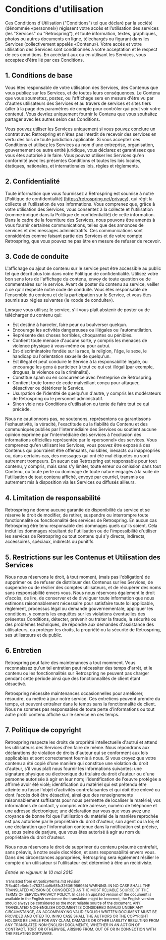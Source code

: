 # Conditions d'utilisation
Ces Conditions d'Utilisation ("Conditions") tel que déclaré par la société (dénommée «personnel») régissent votre accès et l'utilisation des services (les "Services" ou "Retrospring"), et toute information, textes, graphiques, photos ou autres documents en ligne, téléchargés ou figurant dans les Services (collectivement appelés «Contenu»). Votre accès et votre utilisation des Services sont conditionnés à votre acceptation et le respect de ces conditions. En accédant aux ou en utilisant les Services, vous acceptez d'être lié par ces Conditions.
## 1. Conditions de base
Vous êtes responsable de votre utilisation des Services, des Contenus que vous publiez sur les Services, et de toutes leurs conséquences. Le Contenu que vous soumettez, postez, ou l'affichage sera en mesure d'être vu par d'autres utilisateurs des Services et au travers de services et sites tiers (aller à la page des paramètres de compte pour contrôler qui peut voir votre contenu). Vous devriez uniquement fournir le Contenu que vous souhaitez partager avec les autres selon ces Conditions.

Vous pouvez utiliser les Services uniquement si vous pouvez conclure un contrat avec Retrospring et n'êtes pas interdit de recevoir des services en vertu des lois de toute juridiction applicable. Si vous acceptez ces Conditions et utilisez les Services au nom d'une entreprise, organisation, gouvernement ou autre entité juridique, vous déclarez et garantissez que vous êtes autorisé à le faire. Vous pouvez utiliser les Services qu'en conformité avec les présentes Conditions et toutes les lois locales, étatiques, nationales, et internationales lois, règles et règlements.
## 2. Confidentialité
Toute information que vous fournissez à Retrospring est soumise à notre [Politique de confidentialité] (https://retrospring.net/privacy), qui régit la collecte et l'utilisation de vos informations. Vous comprenez que, grâce à votre utilisation des Services, vous consentez à la collecte et l'utilisation (comme indiqué dans la Politique de confidentialité) de cette information. Dans le cadre de la fourniture des Services, nous pouvons être amenés à vous fournir certaines communications, telles que des annonces de services et des messages administratifs. Ces communications sont considérées comme faisant partie des Services et de votre compte Retrospring, que vous pouvez ne pas être en mesure de refuser de recevoir.
## 3. Code de conduite
L'affichage ou ajout de contenu sur le service peut être accessible au public tel que décrit plus loin dans notre Politique de confidentialité. Utilisez votre bon sens lors de l'affichage du contenu, envoy de toute question ou de commentaires sur le service. Avant de poster du contenu au service, veiller à ce qu'il respecte notre code de conduite. Vous êtes responsable de l'ensemble du contenu et de la participation sur le Service, et vous êtes soumis aux règles suivantes (le «code de conduite»).

Lorsque vous utilisez le service, s'il vous plaît abstenir de poster ou de télécharger du contenu qui:

* Est destiné à harceler, faire peur ou boulverser quelqun.
* Encourage les activités dangereuses ou illégales ou l'automutilation.
* Représente des choses horribles, choquantes ou pénibles.
* Contient toute menace d'aucune sorte, y compris les menaces de violence physique à vous-même ou pour autrui.
* Est-discriminatoire fondée sur la race, la religion, l'âge, le sexe, le handicap ou l'orientation sexuelle de quelqu'un.
* Est illégal et peut conduire le Service à la responsabilité légale, ou encourage les gens à participer à tout ce qui est illégal (par exemple, drogues, la violence ou la criminalité).
* Constitue spam ou en concurrence avec l'entreprise de Retrospring.
* Contient toute forme de code malveillant conçu pour attaquer, désactiver ou détériorer le Service.
* Usurpation de l'identité de quelqu'un d'autre, y compris les modérateurs de Retrospring ou le personnel administratif.
* Sinon viole nos Conditions d'utilisation ou tente de faire tout ce qui précède.

Nous ne cautionnons pas, ne soutenons, représentons ou garantissons l'exhaustivité, la véracité, l'exactitude ou la fiabilité du Contenu et des communiqués publiés par l'intermédiaire des Services ou soutient aucune opinion exprimée par l'intermédiaire des services à l'exclusion des informations officielles représentée par le «personnel» des services. Vous comprenez qu'en utilisant les Services, vous pouvez être exposé à des Contenus qui pourraient être offensants, nuisibles, inexacts ou inappropriés ou, dans certains cas, des messages qui ont été mal étiquetés ou sont autrement trompeurs. En aucun cas Retrospring est responsable pour tout contenu, y compris, mais sans s'y limiter, toute erreur ou omission dans tout Contenu, ou toute perte ou dommage de toute nature engagés à la suite de l'utilisation de tout contenu affiché, envoyé par courriel, transmis ou autrement mis à disposition via les Services ou diffusés ailleurs.
## 4. Limitation de responsabilité
Retrospring ne donne aucune garantie de disponibilité du service et se réserve le droit de modifier, de retirer, suspendre ou interrompre toute fonctionnalité ou fonctionnalité des services de Retrospring. En aucun cas Retrospring être tenu responsable des dommages quels qu'ils soient. Cela inclut les dommages résultant de l'utilisation ou de l'impossibilité d'utiliser les services de Retrospring ou tout contenu qui s'y directs, indirects, accessoires, spéciaux, indirects ou punitifs.
## 5. Restrictions sur les Contenus et Utilisation des Services
Nous nous réservons le droit, à tout moment, (mais pas l'obligation) de supprimer ou de refuser de distribuer des Contenus sur les Services, de suspendre ou de résilier des comptes utilisateurs, et de récupérer des noms sans responsabilité envers vous. Nous nous réservons également le droit d'accès, de lire, de conserver et de divulguer toute information que nous estimons raisonnablement nécessaire pour satisfaire toute loi applicable, règlement, processus légal ou demande gouvernementale, appliquer les conditions, y compris les enquêtes sur les violations éventuelles des présentes Conditions, détecter, prévenir ou traiter la fraude, la sécurité ou des problèmes techniques, de répondre aux demandes d'assistance des utilisateurs, ou protéger les droits, la propriété ou la sécurité de Retrospring, ses utilisateurs et du public.
## 6. Entretien
Retrospring peut faire des maintenances a tout momment. Vous reconnaissez qu'un tel entretien peut nécessiter des temps d'arrêt, et le contenu ou les fonctionnalités sur Retrospring ne peuvent pas charger pendant cette période ainsi que des fonctionnalités de client étant désactivé.

Retrospring nécessite maintenances occasionnelles pour améliorer, résoudre, ou mettre à jour notre service. Ces entretiens peuvent prendre du temps, et peuvent entraîner dans le temps sans la fonctionnalité de client. Nous ne sommes pas responsables de toute perte d'informations ou tout autre profil contenu affiché sur le service en ces temps.
## 7. Politique de copyright
Retrospring respecte les droits de propriété intellectuelle d'autrui et attend les utilisateurs des Services d'en faire de même. Nous répondrons aux déclarations de violation de droits d'auteur qui se conforment aux lois applicables et sont correctement fournis à nous. Si vous croyez que votre contenu a été copié d'une manière qui constitue une violation du droit d'auteur, s'il vous plaît nous fournir les informations suivantes: une signature physique ou électronique du titulaire du droit d'auteur ou d'une personne autorisée à agir en leur nom; l'identification de l'œuvre protégée a affirmé avoir été violé; identification du matériel qui est prétendu être atteinte ou fasse l'objet d'activités contrefaisantes et qui doit être enlevé ou dont l'accès doit être désactivé, ainsi que des renseignements raisonnablement suffisants pour nous permettre de localiser le matériel; vos informations de contact, y compris votre adresse, numéro de téléphone et une adresse électronique; une déclaration par vous que vous avez une croyance de bonne foi que l'utilisation du matériel de la manière reprochée est pas autorisée par le propriétaire du droit d'auteur, son agent ou la loi; et une déclaration que l'information contenue dans la notification est précise, et, sous peine de parjure, que vous êtes autorisé à agir au nom du propriétaire du droit d'auteur.

Nous nous réservons le droit de supprimer du contenu présumé contrefait, sans préavis, à notre seule discrétion, et sans responsabilité envers vous. Dans des circonstances appropriées, Retrospring sera également résilier le compte d'un utilisateur si l'utilisateur est déterminé à être un récidiviste.

*Entrée en vigueur: le 10 mai 2015*

<sup>
Translated from en/policy/terms.md revision 7f6cd02e6efe2e78322ab9b651c32606f95695f4
</sup>

<sup>
WARNING: IN NO CASE SHALL THE TRANSLATED VERSION BE CONSIDERED AS THE MOST RELIABLE SOURCE OF THE TERMS OF SERVICE/PRIVACY POLICY. In case an updated version of the document is available in the English version or the translation might be incorrect, the English version should always be considered as the most reliable source of the document.
</sup>

<sup>
ANY TRANSLATED NON-ENGLISH DOCUMENT IS CONSIDERED INVALID UNDER ANY CIRCUMSTANCE, AN ACCOMPANYING VALID ENGLISH WRITTEN DOCUMENT MUST BE PROVIDED AND CITED TO, IN NO CASE SHALL THE AUTHORS OR THE COPYRIGHT HOLDERS BE LIABLE FOR ANY CLAIM, DAMAGES OR OTHER LIABILITY RESULTING FROM ANY TRANSLATED NON-ENGLISH DOCUMENTS, WHETHER IN AN ACTION OF CONTRACT, TORT OR OTHERWISE, ARISING FROM, OUT OF OR IN CONNECTION WITH THE RELATING SOFTWARE.
</sup>

